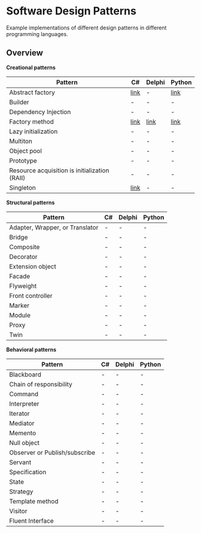 # Software Design Patterns

Example implementations of different design patterns in different programming languages.

## Overview

**Creational patterns**

|Pattern|C#|Delphi|Python|
|-|-|-|-|
|Abstract factory|[link](examples/csharp/abstract-factory)|-|[link](examples/python/abstract-factory)|
|Builder|-|-|-|
|Dependency Injection|-|-|-|
|Factory method|[link](examples/csharp/factory-method)|[link](examples/delphi/factory-method)|[link](examples/python/factory-method)|
|Lazy initialization|-|-|-|
|Multiton|-|-|-|
|Object pool|-|-|-|
|Prototype|-|-|-|
|Resource acquisition is initialization (RAII)|-|-|-|
|Singleton|[link](examples/csharp/singleton)|-|-|

**Structural patterns**

|Pattern|C#|Delphi|Python|
|-|-|-|-|
|Adapter, Wrapper, or Translator|-|-|-|
|Bridge|-|-|-|
|Composite|-|-|-|
|Decorator|-|-|-|
|Extension object|-|-|-|
|Facade|-|-|-|
|Flyweight|-|-|-|
|Front controller|-|-|-|
|Marker|-|-|-|
|Module|-|-|-|
|Proxy|-|-|-|
|Twin|-|-|-|

**Behavioral patterns**

|Pattern|C#|Delphi|Python|
|-|-|-|-|
|Blackboard|-|-|-|
|Chain of responsibility|-|-|-|
|Command|-|-|-|
|Interpreter|-|-|-|
|Iterator|-|-|-|
|Mediator|-|-|-|
|Memento|-|-|-|
|Null object|-|-|-|
|Observer or Publish/subscribe|-|-|-|
|Servant|-|-|-|
|Specification|-|-|-|
|State|-|-|-|
|Strategy|-|-|-|
|Template method|-|-|-|
|Visitor|-|-|-|
|Fluent Interface|-|-|-|